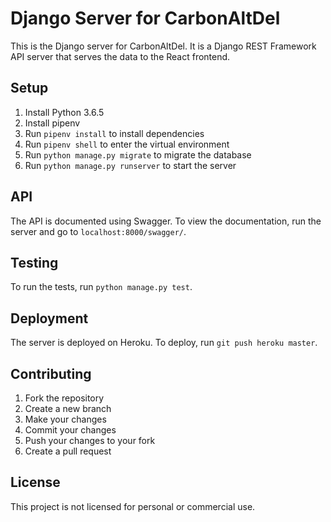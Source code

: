 # Django Server for CarbonAltDel
This is the Django server for CarbonAltDel. It is a Django REST Framework API server that serves the data to the React frontend.

## Setup
1. Install Python 3.6.5
2. Install pipenv
3. Run `pipenv install` to install dependencies
4. Run `pipenv shell` to enter the virtual environment
5. Run `python manage.py migrate` to migrate the database
6. Run `python manage.py runserver` to start the server

## API
The API is documented using Swagger. To view the documentation, run the server and go to `localhost:8000/swagger/`.

## Testing
To run the tests, run `python manage.py test`.

## Deployment
The server is deployed on Heroku. To deploy, run `git push heroku master`.

## Contributing
1. Fork the repository
2. Create a new branch
3. Make your changes
4. Commit your changes
5. Push your changes to your fork
6. Create a pull request

## License
This project is not licensed for personal or commercial use.
